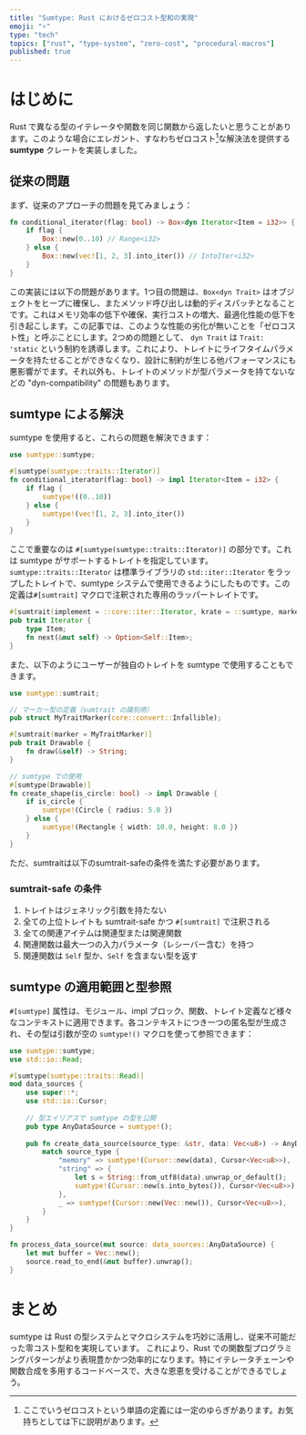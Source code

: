 ```yaml
---
title: "Sumtype: Rust におけるゼロコスト型和の実現"
emoji: "⚡"
type: "tech"
topics: ["rust", "type-system", "zero-cost", "procedural-macros"]
published: true
---
```


# はじめに

Rust で異なる型のイテレータや関数を同じ関数から返したいと思うことがあります。このような場合にエレガント、すなわちゼロコスト[^1]な解決法を提供する **sumtype** クレートを実装しました。

[^1]: ここでいうゼロコストという単語の定義には一定のゆらぎがあります。お気持ちとしては下に説明があります。

## 従来の問題

まず、従来のアプローチの問題を見てみましょう：

```rust
fn conditional_iterator(flag: bool) -> Box<dyn Iterator<Item = i32>> {
    if flag {
        Box::new(0..10) // Range<i32>
    } else {
        Box::new(vec![1, 2, 3].into_iter()) // IntoIter<i32>
    }
}
```

この実装には以下の問題があります。1つ目の問題は、`Box<dyn Trait>` はオブジェクトをヒープに確保し、またメソッド呼び出しは動的ディスパッチとなることです。これはメモリ効率の低下や確保、実行コストの増大、最適化性能の低下を引き起こします。この記事では、このような性能の劣化が無いことを「ゼロコスト性」と呼ぶことにします。2つめの問題として、 `dyn Trait` は `Trait: 'static` という制約を誘導します。これにより、トレイトにライフタイムパラメータを持たせることができなくなり、設計に制約が生じる他パフォーマンスにも悪影響がでます。それ以外も、トレイトのメソッドが型パラメータを持てないなどの "dyn-compatibility" の問題もあります。

## sumtype による解決

sumtype を使用すると、これらの問題を解決できます：

```rust
use sumtype::sumtype;

#[sumtype(sumtype::traits::Iterator)]
fn conditional_iterator(flag: bool) -> impl Iterator<Item = i32> {
    if flag {
        sumtype!((0..10))
    } else {
        sumtype!(vec![1, 2, 3].into_iter())
    }
}
```

ここで重要なのは `#[sumtype(sumtype::traits::Iterator)]` の部分です。これは sumtype がサポートするトレイトを指定しています。`sumtype::traits::Iterator` は標準ライブラリの `std::iter::Iterator` をラップしたトレイトで、sumtype システムで使用できるようにしたものです。この定義は`#[sumtrait]` マクロで注釈された専用のラッパートレイトです。

```rust
#[sumtrait(implement = ::core::iter::Iterator, krate = ::sumtype, marker = Marker)]
pub trait Iterator {
    type Item;
    fn next(&mut self) -> Option<Self::Item>;
}
```

また、以下のようにユーザーが独自のトレイトを sumtype で使用することもできます。

```rust
use sumtype::sumtrait;

// マーカー型の定義（sumtrait の識別用）
pub struct MyTraitMarker(core::convert::Infallible);

#[sumtrait(marker = MyTraitMarker)]
pub trait Drawable {
    fn draw(&self) -> String;
}

// sumtype での使用
#[sumtype(Drawable)]
fn create_shape(is_circle: bool) -> impl Drawable {
    if is_circle {
        sumtype!(Circle { radius: 5.0 })
    } else {
        sumtype!(Rectangle { width: 10.0, height: 8.0 })
    }
}
```

ただ、sumtraitは以下のsumtrait-safeの条件を満たす必要があります。

### sumtrait-safe の条件

1. トレイトはジェネリック引数を持たない
2. 全ての上位トレイトも sumtrait-safe かつ `#[sumtrait]` で注釈される
3. 全ての関連アイテムは関連型または関連関数
4. 関連関数は最大一つの入力パラメータ（レシーバー含む）を持つ
5. 関連関数は `Self` 型か、`Self` を含まない型を返す

## sumtype の適用範囲と型参照

`#[sumtype]` 属性は、モジュール、impl ブロック、関数、トレイト定義など様々なコンテキストに適用できます。各コンテキストにつき一つの匿名型が生成され、その型は引数が空の `sumtype!()` マクロを使って参照できます：

```rust
use sumtype::sumtype;
use std::io::Read;

#[sumtype(sumtype::traits::Read)]
mod data_sources {
    use super::*;
    use std::io::Cursor;
    
    // 型エイリアスで sumtype の型を公開
    pub type AnyDataSource = sumtype!();
    
    pub fn create_data_source(source_type: &str, data: Vec<u8>) -> AnyDataSource {
        match source_type {
            "memory" => sumtype!(Cursor::new(data), Cursor<Vec<u8>>),
            "string" => {
                let s = String::from_utf8(data).unwrap_or_default();
                sumtype!(Cursor::new(s.into_bytes()), Cursor<Vec<u8>>)
            },
            _ => sumtype!(Cursor::new(Vec::new()), Cursor<Vec<u8>>),
        }
    }
}

fn process_data_source(mut source: data_sources::AnyDataSource) {
    let mut buffer = Vec::new();
    source.read_to_end(&mut buffer).unwrap();
}
```

# まとめ

sumtype は Rust の型システムとマクロシステムを巧妙に活用し、従来不可能だった零コスト型和を実現しています。
これにより、Rust での関数型プログラミングパターンがより表現豊かかつ効率的になります。特にイテレータチェーンや関数合成を多用するコードベースで、大きな恩恵を受けることができるでしょう。